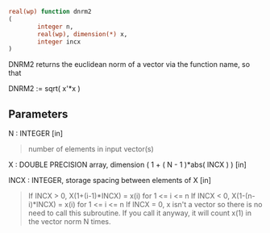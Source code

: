 ```fortran
real(wp) function dnrm2
(
        integer n,
        real(wp), dimension(*) x,
        integer incx
)
```

DNRM2 returns the euclidean norm of a vector via the function
name, so that

DNRM2 := sqrt( x'*x )

## Parameters
N : INTEGER [in]
> number of elements in input vector(s)

X : DOUBLE PRECISION array, dimension ( 1 + ( N - 1 )*abs( INCX ) ) [in]

INCX : INTEGER, storage spacing between elements of X [in]
> If INCX > 0, X(1+(i-1)*INCX) = x(i) for 1 <= i <= n
> If INCX < 0, X(1-(n-i)*INCX) = x(i) for 1 <= i <= n
> If INCX = 0, x isn't a vector so there is no need to call
> this subroutine.  If you call it anyway, it will count x(1)
> in the vector norm N times.
